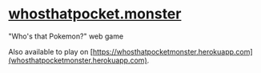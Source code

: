 # [whosthatpocket.monster](http://whosthatpocket.monster/)
"Who's that Pokemon?" web game

Also available to play on [https://whosthatpocketmonster.herokuapp.com](whosthatpocketmonster.herokuapp.com).
